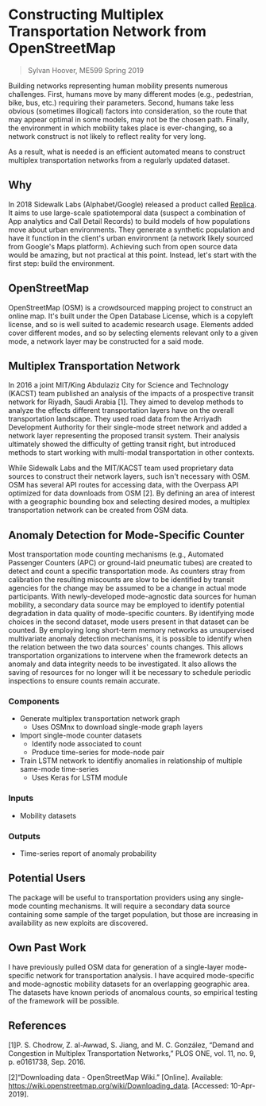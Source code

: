 # Constructing Multiplex Transportation Network from OpenStreetMap
>Sylvan Hoover, ME599 Spring 2019

Building networks representing human mobility presents numerous challenges. First, humans move by many different modes (e.g., pedestrian, bike, bus, etc.) requiring their parameters. Second, humans take less obvious (sometimes illogical) factors into consideration, so the route that may appear optimal in some models, may not be the chosen path. Finally, the environment in which mobility takes place is ever-changing, so a network construct is not likely to reflect reality for very long.

As a result, what is needed is an efficient automated means to construct multiplex transportation networks from a regularly updated dataset.

## Why
In 2018 Sidewalk Labs (Alphabet/Google) released a product called [Replica](https://replica.sidewalklabs.com). It aims to use large-scale spatiotemporal data (suspect a combination of App analytics and Call Detail Records) to build models of how populations move about urban environments. They generate a synthetic population and have it function in the client's urban environment (a network likely sourced from Google's Maps platform). Achieving such from open source data would be amazing, but not practical at this point. Instead, let's start with the first step: build the environment.

## OpenStreetMap
OpenStreetMap (OSM) is a crowdsourced mapping project to construct an online map. It's built under the Open Database License, which is a copyleft license, and so is well suited to academic research usage. Elements added cover different modes, and so by selecting elements relevant only to a given mode, a network layer may be constructed for a said mode.

## Multiplex Transportation Network
In 2016 a joint MIT/King Abdulaziz City for Science and Technology (KACST) team published an analysis of the impacts of a prospective transit network for Riyadh, Saudi Arabia \[1\]. They aimed to develop methods to analyze the effects different transportation layers have on the overall transportation landscape. They used road data from the Arriyadh Development Authority for their single-mode street network and added a network layer representing the proposed transit system. Their analysis ultimately showed the difficulty of getting transit right, but introduced methods to start working with multi-modal transportation in other contexts.

While Sidewalk Labs and the MIT/KACST team used proprietary data sources to construct their network layers, such isn't necessary with OSM. OSM has several API routes for accessing data, with the Overpass API optimized for data downloads from OSM \[2\]. By defining an area of interest with a geographic bounding box and selecting desired modes, a multiplex transportation network can be created from OSM data.

## Anomaly Detection for Mode-Specific Counter

Most transportation mode counting mechanisms (e.g., Automated Passenger Counters (APC) or ground-laid pneumatic tubes) are created to detect and count a specific transportation mode. As counters stray from calibration the resulting miscounts are slow to be identified by transit agencies for the change may be assumed to be a change in actual mode participants. With newly-developed mode-agnostic data sources for human mobility, a secondary data source may be employed to identify potential degradation in data quality of mode-specific counters. By identifying mode choices in the second dataset, mode users present in that dataset can be counted. By employing long short-term memory networks as unsupervised multivariate anomaly detection mechanisms, it is possible to identify when the relation between the two data sources' counts changes. This allows transportation organizations to intervene when the framework detects an anomaly and data integrity needs to be investigated. It also allows the saving of resources for no longer will it be necessary to schedule periodic inspections to ensure counts remain accurate.
 
### Components
+ Generate multiplex transportation network graph
    - Uses OSMnx to download single-mode graph layers
+ Import single-mode counter datasets
    - Identify node associated to count
    - Produce time-series for mode-node pair
+ Train LSTM network to identifiy anomalies in relationship of multiple same-mode time-series
    - Uses Keras for LSTM module

### Inputs
- Mobility datasets

### Outputs
- Time-series report of anomaly probability

## Potential Users
The package will be useful to transportation providers using any single-mode counting mechanisms. It will require a secondary data source containing some sample of the target population, but those are increasing in availability as new exploits are discovered.

## Own Past Work
I have previously pulled OSM data for generation of a single-layer mode-specific network for transportation analysis. I have acquired mode-specific and mode-agnostic mobility datasets for an overlapping geographic area. The datasets have known periods of anomalous counts, so empirical testing of the framework will be possible.

## References
[1]P. S. Chodrow, Z. al-Awwad, S. Jiang, and M. C. González, “Demand and Congestion in Multiplex Transportation Networks,” PLOS ONE, vol. 11, no. 9, p. e0161738, Sep. 2016.

[2]“Downloading data - OpenStreetMap Wiki.” [Online]. Available: https://wiki.openstreetmap.org/wiki/Downloading_data. [Accessed: 10-Apr-2019].
